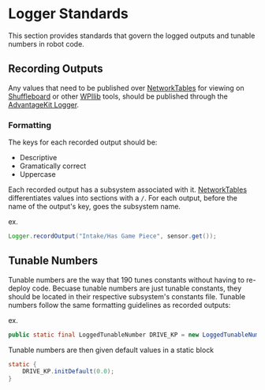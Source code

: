 # Logger Standards
This section provides standards that govern the logged outputs and tunable numbers in robot code.

## Recording Outputs
Any values that need to be published over [NetworkTables](https://docs.wpilib.org/en/stable/docs/software/networktables/networktables-intro.html) for viewing on [Shuffleboard](https://docs.wpilib.org/en/stable/docs/software/dashboards/shuffleboard/index.html) or other [WPIlib](https://github.com/wpilibsuite/allwpilib) tools, should be published through the [AdvantageKit Logger](https://github.com/Mechanical-Advantage/AdvantageKit/blob/main/docs/RECORDING-OUTPUTS.md).

### Formatting
The keys for each recorded output should be:

* Descriptive
* Gramatically correct
* Uppercase

Each recorded output has a subsystem associated with it. [NetworkTables](https://docs.wpilib.org/en/stable/docs/software/networktables/networktables-intro.html) differentiates values into sections with a ```/```. For each output, before the name of the output's key, goes the subsystem name.

ex.
```java
Logger.recordOutput("Intake/Has Game Piece", sensor.get());
```

## Tunable Numbers
Tunable numbers are the way that 190 tunes constants without having to re-deploy code. Becuase tunable numbers are just tunable constants, they should be located in their respective subsystem's constants file. Tunable numbers follow the same formatting guidelines as recorded outputs:

ex.

```java
public static final LoggedTunableNumber DRIVE_KP = new LoggedTunableNumber("Drive/Drive Kp");
```

Tunable numbers are then given default values in a static block

```java
static {
    DRIVE_KP.initDefault(0.0);
}
```